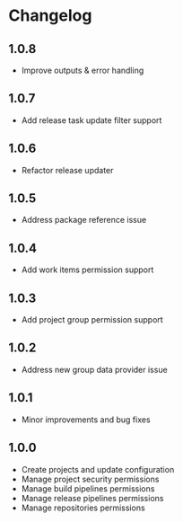 # Changelog

## 1.0.8

- Improve outputs & error handling

## 1.0.7

- Add release task update filter support

## 1.0.6

- Refactor release updater

## 1.0.5

- Address package reference issue

## 1.0.4

- Add work items permission support

## 1.0.3

- Add project group permission support

## 1.0.2

- Address new group data provider issue

## 1.0.1

- Minor improvements and bug fixes

## 1.0.0

- Create projects and update configuration
- Manage project security permissions
- Manage build pipelines permissions
- Manage release pipelines permissions
- Manage repositories permissions
